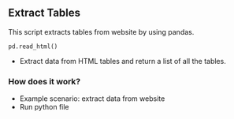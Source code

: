 ## Extract Tables
This script extracts tables from website by using pandas.

<code>pd.read_html()</code>
- Extract data from HTML tables and return a list of all the tables.

### How does it work?
- Example scenario: extract data from website
- Run python file
